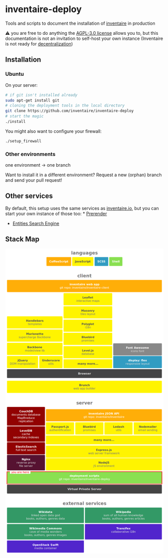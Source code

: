 # inventaire-deploy

Tools and scripts to document the installation of [inventaire](https://github.com/inventaire/inventaire) in production

:warning: you are free to do anything the [AGPL-3.0 license](https://en.wikipedia.org/wiki/GNU_Affero_General_Public_License) allows you to, but this documentation is not an invitation to self-host your own instance (Inventaire is not ready for [decentralization](https://github.com/inventaire/inventaire/issues/187))

## Installation
### Ubuntu
On your server:
```sh
# if git isn't installed already
sudo apt-get install git
# cloning the deployment tools in the local directory
git clone https://github.com/inventaire/inventaire-deploy
# start the magic
./install
```
You might also want to configure your firewall:
```sh
./setup_firewall
```

### Other environments
one environment -> one branch

Want to install it in a different environment? Request a new (orphan) branch and send your pull request!

## Other services

By default, this setup uses the same services as [inventaire.io](https://inventaire.io), but you can start your own instance of those too:
* [Prerender](https://github.com/inventaire/prerender)
* [Entities Search Engine](https://github.com/inventaire/entities-search-engine)

## Stack Map
[![stack](https://raw.githubusercontent.com/inventaire/stack/master/snapshots/stack-from-deploy.png)](https://inventaire.github.io/stack/)
